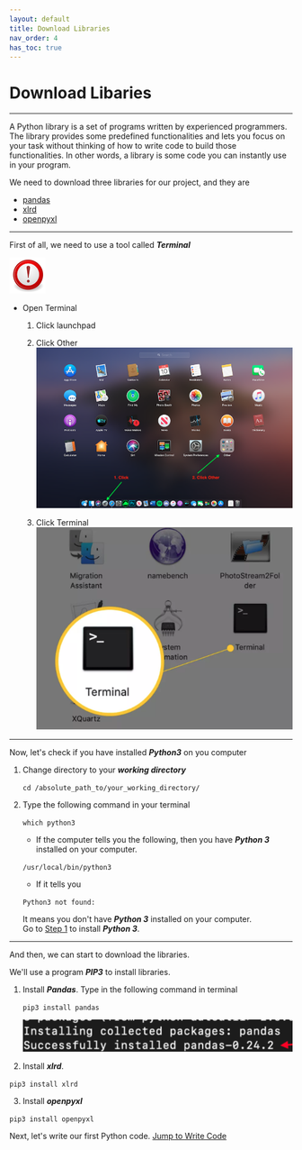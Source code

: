 ```yaml
---
layout: default
title: Download Libraries
nav_order: 4
has_toc: true
---
```


# Download Libaries

<hr>
A Python library is a set of programs written by experienced programmers. The library provides some predefined functionalities and lets you focus on your task without thinking of how to write code to build those functionalities. In other words, a library is some code you can instantly use in your program.

We need to download three libraries for our project, and they are
- [pandas](https://phil-cst-bcit.github.io/Phil-Antony-docs/docs/glossary/)
- [xlrd](https://phil-cst-bcit.github.io/Phil-Antony-docs/docs/glossary/)
- [openpyxl](https://phil-cst-bcit.github.io/Phil-Antony-docs/docs/glossary/)
<hr>

First of all, we need to use a tool called **_Terminal_**

![](https://github.com/Phil-CST-BCIT/Phil-Antony-docs/blob/gh-pages/assets/images/note.png?raw=true "note")

- Open Terminal
   1. Click launchpad

   2. Click Other
   ![](https://github.com/Phil-CST-BCIT/Phil-Antony-docs/blob/gh-pages/assets/images/launchpad.png?raw=true "launchpad")

   3. Click Terminal
   ![](https://github.com/Phil-CST-BCIT/Phil-Antony-docs/blob/gh-pages/assets/images/terminal.png?raw=true "launchpad")
<hr>

Now, let's check if you have installed **_Python3_** on you computer<br/>

1. Change directory to your **_working directory_**<br/>

   `cd /absolute_path_to/your_working_directory/`

2. Type the following command in your terminal<br/>

   `which python3`

      * If the computer tells you the following, then you have **_Python 3_** installed on your computer.<br/>

      `/usr/local/bin/python3`

      * If it tells you<br/>

      `Python3 not found:`<br/>

      It means you don't have **_Python 3_** installed on your computer.<br/>
      Go to [Step 1](https://phil-cst-bcit.github.io/Phil-Antony-docs/docs/install/) to install **_Python 3_**.
<hr>

And then, we can start to download the libraries.<br/>

We'll use a program **_PIP3_** to install libraries.

1. Install **_Pandas_**. Type in the following command in terminal<br/>

   `pip3 install pandas`<br/>

   ![](https://github.com/Phil-CST-BCIT/Phil-Antony-docs/blob/gh-pages/assets/images/install_pandas.png?raw=true)

2. Install **_xlrd_**.<br/>

`pip3 install xlrd`<br/>

3. Install **_openpyxl_**<br/>

`pip3 install openpyxl`

Next, let's write our first Python code. [Jump to Write Code](https://phil-cst-bcit.github.io/Phil-Antony-docs/docs/write_code/)
